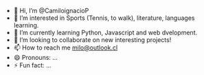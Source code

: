 - 👋 Hi, I’m @CamiloignacioP
- 👀 I’m interested in Sports (Tennis, to walk), literature, languages learning.
- 🌱 I’m currently learning Python, Javascript and web dvelopment.
- 💞️ I’m looking to collaborate on new interesting projects!
- 📫 How to reach me milo@outlook.cl
- 😄 Pronouns: ...
- ⚡ Fun fact: ...

<!---
CamiloignacioP/CamiloignacioP is a ✨ special ✨ repository because its `README.md` (this file) appears on your GitHub profile.
You can click the Preview link to take a look at your changes.
--->
